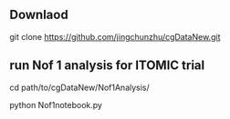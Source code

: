 ## Downlaod
git clone https://github.com/jingchunzhu/cgDataNew.git


## run Nof 1 analysis for ITOMIC trial

cd path/to/cgDataNew/Nof1Analysis/

python Nof1notebook.py




